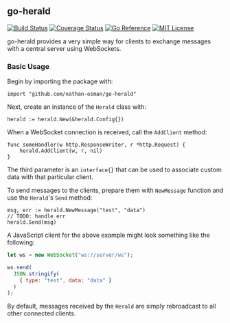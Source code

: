 ## go-herald

[![Build Status](https://travis-ci.com/nathan-osman/go-herald.svg?branch=main)](https://travis-ci.com/nathan-osman/go-herald)
[![Coverage Status](https://coveralls.io/repos/github/nathan-osman/go-herald/badge.svg?branch=main)](https://coveralls.io/github/nathan-osman/go-herald?branch=main)
[![Go Reference](https://pkg.go.dev/badge/github.com/nathan-osman/go-herald.svg)](https://pkg.go.dev/github.com/nathan-osman/go-herald)
[![MIT License](https://img.shields.io/badge/license-MIT-9370d8.svg?style=flat)](https://opensource.org/licenses/MIT)

go-herald provides a very simple way for clients to exchange messages with a central server using WebSockets.

### Basic Usage

Begin by importing the package with:

```golang
import "github.com/nathan-osman/go-herald"
```

Next, create an instance of the `Herald` class with:

```golang
herald := herald.New(&herald.Config{})
```

When a WebSocket connection is received, call the `AddClient` method:

```golang
func someHandler(w http.ResponseWriter, r *http.Request) {
    herald.AddClient(w, r, nil)
}
```

The third parameter is an `interface{}` that can be used to associate custom data with that particular client.

To send messages to the clients, prepare them with `NewMessage` function and use the `Herald`'s `Send` method:

```golang
msg, err := herald.NewMessage("test", "data")
// TODO: handle err
herald.Send(msg)
```

A JavaScript client for the above example might look something like the following:

```javascript
let ws = new WebSocket("ws://server/ws");

ws.send(
  JSON.stringify(
    { type: "test", data: "data" }
  )
);
```

By default, messages received by the `Herald` are simply rebroadcast to all other connected clients.
